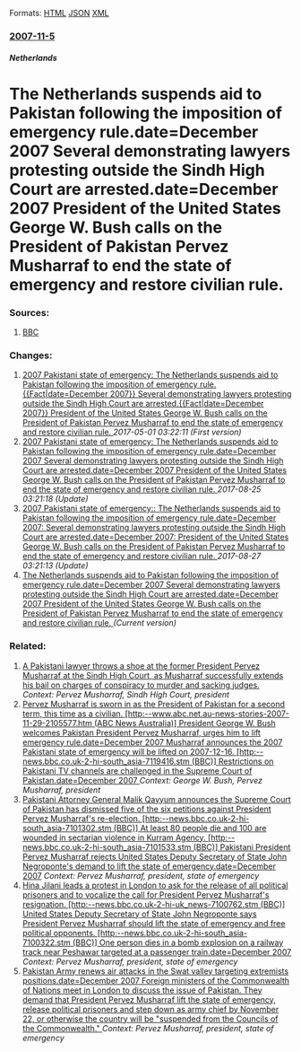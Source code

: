 
Formats: [HTML](/news/2007/11/5/the-netherlands-suspends-aid-to-pakistan-following-the-imposition-of-emergency-rule-date-december-2007-several-demonstrating-lawyers-protes.html)  [JSON](/news/2007/11/5/the-netherlands-suspends-aid-to-pakistan-following-the-imposition-of-emergency-rule-date-december-2007-several-demonstrating-lawyers-protes.json)  [XML](/news/2007/11/5/the-netherlands-suspends-aid-to-pakistan-following-the-imposition-of-emergency-rule-date-december-2007-several-demonstrating-lawyers-protes.xml)  

### [2007-11-5](/news/2007/11/5/index.md)

##### Netherlands
#  The Netherlands suspends aid to Pakistan following the imposition of emergency rule.date=December 2007 Several demonstrating lawyers protesting outside the Sindh High Court are arrested.date=December 2007 President of the United States George W. Bush calls on the President of Pakistan Pervez Musharraf to end the state of emergency and restore civilian rule. 




### Sources:

1. [BBC](http://news.bbc.co.uk/2/hi/south_asia/7080273.stm)

### Changes:

1. [ 2007 Pakistani state of emergency: The Netherlands suspends aid to Pakistan following the imposition of emergency rule.{{Fact|date=December 2007}} Several demonstrating lawyers protesting outside the Sindh High Court are arrested.{{Fact|date=December 2007}} President of the United States George W. Bush calls on the President of Pakistan Pervez Musharraf to end the state of emergency and restore civilian rule. ](/news/2007/11/5/2007-pakistani-state-of-emergency-p-the-netherlands-suspends-aid-to-pakistan-following-the-imposition-of-emergency-rule-fact-date-decembe.md) _2017-05-01 03:22:11 (First version)_
2. [ 2007 Pakistani state of emergency: The Netherlands suspends aid to Pakistan following the imposition of emergency rule.date=December 2007 Several demonstrating lawyers protesting outside the Sindh High Court are arrested.date=December 2007 President of the United States George W. Bush calls on the President of Pakistan Pervez Musharraf to end the state of emergency and restore civilian rule. ](/news/2007/11/5/2007-pakistani-state-of-emergency-p-the-netherlands-suspends-aid-to-pakistan-following-the-imposition-of-emergency-rule-date-december-2007p.md) _2017-08-25 03:21:18 (Update)_
3. [ 2007 Pakistani state of emergency:: The Netherlands suspends aid to Pakistan following the imposition of emergency rule.date=December 2007: Several demonstrating lawyers protesting outside the Sindh High Court are arrested.date=December 2007: President of the United States George W. Bush calls on the President of Pakistan Pervez Musharraf to end the state of emergency and restore civilian rule. ](/news/2007/11/5/2007-pakistani-state-of-emergency-the-netherlands-suspends-aid-to-pakistan-following-the-imposition-of-emergency-rule-date-december-2007.md) _2017-08-27 03:21:13 (Update)_
3. [ The Netherlands suspends aid to Pakistan following the imposition of emergency rule.date=December 2007 Several demonstrating lawyers protesting outside the Sindh High Court are arrested.date=December 2007 President of the United States George W. Bush calls on the President of Pakistan Pervez Musharraf to end the state of emergency and restore civilian rule. ](/news/2007/11/5/the-netherlands-suspends-aid-to-pakistan-following-the-imposition-of-emergency-rule-date-december-2007-several-demonstrating-lawyers-protes.md) _(Current version)_

### Related:

1. [A Pakistani lawyer throws a shoe at the former President Pervez Musharraf at the Sindh High Court, as Musharraf successfully extends his bail on charges of conspiracy to murder and sacking judges. ](/news/2013/03/29/a-pakistani-lawyer-throws-a-shoe-at-the-former-president-pervez-musharraf-at-the-sindh-high-court-as-musharraf-successfully-extends-his-bai.md) _Context: Pervez Musharraf, Sindh High Court, president_
2. [ Pervez Musharraf is sworn in as the President of Pakistan for a second term, this time as a civilian. [http:--www.abc.net.au-news-stories-2007-11-29-2105577.htm (ABC News Australia)] President George W. Bush welcomes Pakistan President Pervez Musharraf, urges him to lift emergency rule.date=December 2007 Musharraf announces the 2007 Pakistani state of emergency will be lifted on 2007-12-16. [http:--news.bbc.co.uk-2-hi-south_asia-7119416.stm (BBC)] Restrictions on Pakistani TV channels are challenged in the Supreme Court of Pakistan.date=December 2007 ](/news/2007/11/29/pervez-musharraf-is-sworn-in-as-the-president-of-pakistan-for-a-second-term-this-time-as-a-civilian-http-www-abc-net-au-news-stories-2.md) _Context: George W. Bush, Pervez Musharraf, president_
3. [ Pakistani Attorney General Malik Qayyum announces the Supreme Court of Pakistan has dismissed five of the six petitions against President Pervez Musharraf's re-election. [http:--news.bbc.co.uk-2-hi-south_asia-7101302.stm (BBC)] At least 80 people die and 100 are wounded in sectarian violence in Kurram Agency. [http:--news.bbc.co.uk-2-hi-south_asia-7101533.stm (BBC)] Pakistani President Pervez Musharraf rejects United States Deputy Secretary of State John Negroponte's demand to lift the state of emergency.date=December 2007](/news/2007/11/19/pakistani-attorney-general-malik-qayyum-announces-the-supreme-court-of-pakistan-has-dismissed-five-of-the-six-petitions-against-president-p.md) _Context: Pervez Musharraf, president, state of emergency_
4. [ Hina Jilani leads a protest in London to ask for the release of all political prisoners and to vocalize the call for President Pervez Musharraf's resignation. [http:--news.bbc.co.uk-2-hi-uk_news-7100762.stm (BBC)] United States Deputy Secretary of State John Negroponte says President Pervez Musharraf should lift the state of emergency and free political opponents. [http:--news.bbc.co.uk-2-hi-south_asia-7100322.stm (BBC)] One person dies in a bomb explosion on a railway track near Peshawar targeted at a passenger train.date=December 2007](/news/2007/11/18/hina-jilani-leads-a-protest-in-london-to-ask-for-the-release-of-all-political-prisoners-and-to-vocalize-the-call-for-president-pervez-musha.md) _Context: Pervez Musharraf, president, state of emergency_
5. [ Pakistan Army renews air attacks in the Swat valley targeting extremists positions.date=December 2007 Foreign ministers of the Commonwealth of Nations meet in London to discuss the issue of Pakistan. They demand that President Pervez Musharraf lift the state of emergency, release political prisoners and step down as army chief by November 22, or otherwise the country will be "suspended from the Councils of the Commonwealth." ](/news/2007/11/12/pakistan-army-renews-air-attacks-in-the-swat-valley-targeting-extremists-positions-date-december-2007-foreign-ministers-of-the-commonwealth.md) _Context: Pervez Musharraf, president, state of emergency_

